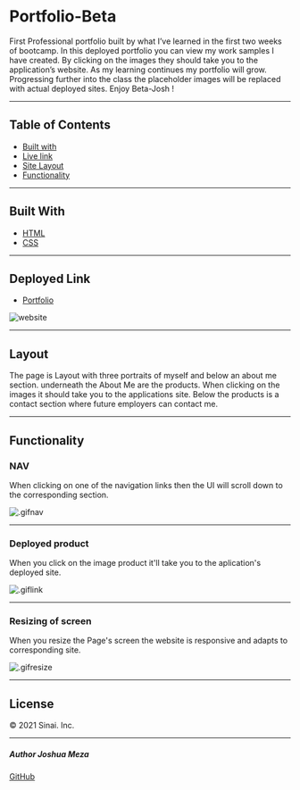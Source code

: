 # Portfolio-Beta


First Professional portfolio built by what I’ve learned in the first two weeks of bootcamp. In this deployed portfolio you can view my work samples I have created. By clicking on the images they should take you to the application’s website. As my learning continues my portfolio will grow. Progressing further into the class the placeholder images will be replaced with actual deployed sites. Enjoy Beta-Josh !

---

## Table of Contents

* [Built with](#builtwith)
* [Live link](#deployedlink)
* [Site Layout](#layout)
* [Functionality](#functionality)

---
## Built With

* [HTML](https://developer.mozilla.org/en-US/docs/Web/HTML)
* [CSS](https://developer.mozilla.org/en-US/docs/Web/CSS)
---
## Deployed Link

* [Portfolio]( https://705h-s.github.io/Porfolio-Beta-/)

![website](Assets/images/Websitess.png)

---

## Layout

The page is Layout with three portraits of myself and below an about me section. underneath the About Me are the products. When clicking on the images it should take you to the applications site. Below the products is a contact section where future employers can contact me. 

---

## Functionality

### NAV 

When clicking on one of the navigation links then the UI will scroll down to the corresponding section. 

![.gifnav](Assets/images/NavFunc.gif)


---

### Deployed product

When you click on the image product it'll take you to the aplication's deployed site. 

![.giflink](Assets/images/Livelink.gif)

---

### Resizing of screen 

When you resize the Page's screen the website is responsive and adapts to corresponding site.

![.gifresize](Assets/images/Resize.gif)

---

## License
© 2021 Sinai. Inc.

---
##### Author Joshua Meza
[GitHub](https://github.com/705h-S)